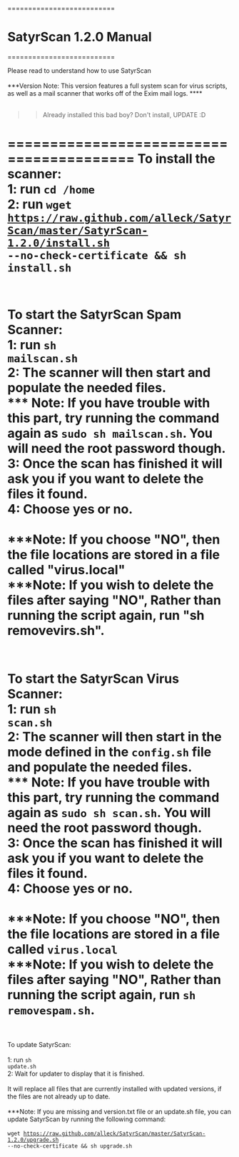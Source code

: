 ==========================
# SatyrScan 1.2.0 Manual #
==========================

Please read to understand how to use SatyrScan<br />
<br />
***Version Note: This version features a full system scan for virus scripts, as well as a mail scanner that works off of the Exim mail logs. ****<br />
<br />
>> Already installed this bad boy? Don't install, UPDATE :D

=========================================
To install the scanner:<br />
1: run <code>cd /home</code> <br />
2: run <code>wget https://raw.github.com/alleck/SatyrScan/master/SatyrScan-1.2.0/install.sh --no-check-certificate && sh install.sh</code><br />
<br />
=========================================
To start the SatyrScan Spam Scanner:<br />
1: run <code>sh mailscan.sh</code><br />
2: The scanner will then start and populate the needed files.<br />
   *** Note: If you have trouble with this part, try running the command again as <code>sudo sh mailscan.sh</code>. You will need the root password though.<br />
3: Once the scan has finished it will ask you if you want to delete the files it found.<br />
4: Choose yes or no.<br />
<br />
***Note: If you choose "NO", then the file locations are stored in a file called "virus.local"<br />
***Note: If you wish to delete the files after saying "NO", Rather than running the script again, run "sh removevirs.sh".<br />
<br />
=========================================
To start the SatyrScan Virus Scanner:<br />
1: run <code>sh scan.sh</code><br />
2: The scanner will then start in the mode defined in the <code>config.sh</code> file and populate the needed files.<br />
   *** Note: If you have trouble with this part, try running the command again as <code>sudo sh scan.sh</code>. You will need the root password though.<br />
3: Once the scan has finished it will ask you if you want to delete the files it found.<br />
4: Choose yes or no.<br />
<br />
***Note: If you choose "NO", then the file locations are stored in a file called <code>virus.local</code><br />
***Note: If you wish to delete the files after saying "NO", Rather than running the script again, run <code>sh removespam.sh</code>.<br />
<br />
=========================================
To update SatyrScan:<br />
<br />
1: run <code>sh update.sh</code><br />
2: Wait for updater to display that it is finished.<br />
<br />
It will replace all files that are currently installed with updated versions, if the files are not already up to date.<br />
<br />
***Note: If you are missing and version.txt file or an update.sh file, you can update SatyrScan by running the following command:<br />
<br />
<code>wget https://raw.github.com/alleck/SatyrScan/master/SatyrScan-1.2.0/upgrade.sh --no-check-certificate && sh upgrade.sh</code><br />
